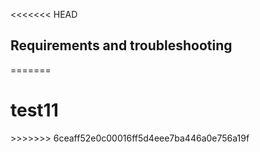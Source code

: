 <<<<<<< HEAD
## Requirements and troubleshooting
=======
<h1>test11</h1>
>>>>>>> 6ceaff52e0c00016ff5d4eee7ba446a0e756a19f
